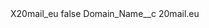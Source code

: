 <?xml version="1.0" encoding="UTF-8"?>
<CustomMetadata xmlns="http://soap.sforce.com/2006/04/metadata" xmlns:xsi="http://www.w3.org/2001/XMLSchema-instance" xmlns:xsd="http://www.w3.org/2001/XMLSchema">
    <label>X20mail_eu</label>
    <protected>false</protected>
    <values>
        <field>Domain_Name__c</field>
        <value xsi:type="xsd:string">20mail.eu</value>
    </values>
</CustomMetadata>
